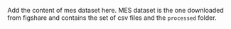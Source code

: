 Add the content of mes dataset here. MES dataset is the one downloaded from figshare and contains the set of csv files and the `processed` folder.
